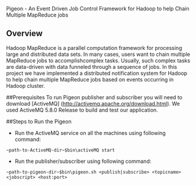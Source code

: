Pigeon - An Event Driven Job Control Framework for Hadoop to help Chain Multiple MapReduce jobs

## Overview
Hadoop MapReduce is a parallel computation framework for processing large and distributed data sets. 
In many cases, users want to chain multiple MapReduce jobs to accomplishcomplex tasks. 
Usually, such complex tasks are data-driven with data funneled through a sequence of jobs. 
In this project we have implemented a distributed notification system for Hadoop to help chain
multiple MapReduce jobs based on events occurring in Hadoop cluster.

##Prerequisites
To run Pigeon publisher and subscriber you will need to download [ActiveMQ] (http://activemq.apache.org/download.html). 
We used ActiveMQ 5.8.0 Release to build and test our application.

##Steps to Run the Pigeon

* Run the ActiveMQ service on all the machines using following command: 

`~path-to-ActiveMQ-dir~$bin\activeMQ start`

* Run the publisher/subscriber using following command: 

`~path-to-pigeon-dir~$bin\pigeon.sh <publish|subscribe> <topicname> <jobscript> <host:port>`

